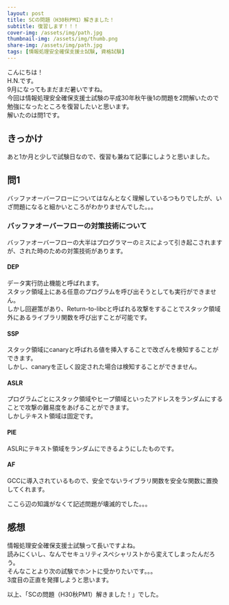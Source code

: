 ```yaml
---
layout: post
title: SCの問題（H30秋PM1）解きました！
subtitle: 復習します！！！
cover-img: /assets/img/path.jpg
thumbnail-img: /assets/img/thumb.png
share-img: /assets/img/path.jpg
tags: [情報処理安全確保支援士試験, 資格試験]
---
```


こんにちは！  
H.N.です。  
9月になってもまだまだ暑いですね。  
今回は情報処理安全確保支援士試験の平成30年秋午後1の問題を2問解いたので勉強になったところを復習したいと思います。  
解いたのは問1です。

## きっかけ
あと1か月と少しで試験日なので、復習も兼ねて記事にしようと思いました。

## 問1
バッファオーバーフローについてはなんとなく理解しているつもりでしたが、いざ問題になると細かいところがわかりませんでした。。。

  ### バッファオーバーフローの対策技術について
  バッファオーバーフローの大半はプログラマーのミスによって引き起こされますが、された時のための対策技術があります。

  #### DEP
  データ実行防止機能と呼ばれます。  
  スタック領域上にある任意のプログラムを呼び出そうとしても実行ができません。  
  しかし回避策があり、Return-to-libcと呼ばれる攻撃をすることでスタック領域外にあるライブラリ関数を呼び出すことが可能です。

  #### SSP
  スタック領域にcanaryと呼ばれる値を挿入することで改ざんを検知することができます。  
  しかし、canaryを正しく設定された場合は検知することができません。

  #### ASLR
  プログラムごとにスタック領域やヒープ領域といったアドレスをランダムにすることで攻撃の難易度をあげることができます。  
  しかしテキスト領域は固定です。

  #### PIE
  ASLRにテキスト領域をランダムにできるようにしたものです。

  #### AF
  GCCに導入されているもので、安全でないライブラリ関数を安全な関数に置換してくれます。

ここら辺の知識がなくて記述問題が壊滅的でした。。。

## 感想
情報処理安全確保支援士試験って長いですよね。  
読みにくいし、なんでセキュリティスペシャリストから変えてしまったんだろう。  
そんなことより次の試験でホントに受かりたいです。。。  
3度目の正直を発揮しようと思います。

以上、「SCの問題（H30秋PM1）解きました！」でした。
